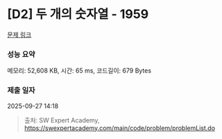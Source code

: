 # [D2] 두 개의 숫자열 - 1959 

[문제 링크](https://swexpertacademy.com/main/code/problem/problemDetail.do?contestProbId=AV5PpoFaAS4DFAUq) 

### 성능 요약

메모리: 52,608 KB, 시간: 65 ms, 코드길이: 679 Bytes

### 제출 일자

2025-09-27 14:18



> 출처: SW Expert Academy, https://swexpertacademy.com/main/code/problem/problemList.do